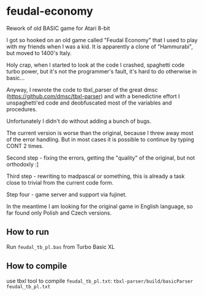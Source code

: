 # feudal-economy
Rework of old BASIC game for Atari 8-bit

I got so hooked on an old game called "Feudal Economy" that I used to play with my friends when I was a kid. It is apparently a clone of "Hammurabi", but moved to 1400's Italy.

Holy crap, when I started to look at the code I crashed, spaghetti code turbo power, but it's not the programmer's fault, it's hard to do otherwise in basic...

Anyway, I rewrote the code to tbxl_parser of the great dmsc (https://github.com/dmsc/tbxl-parser) and with a benedictine effort I unspaghetti'ed code and deobfuscated most of the variables and procedures.

Unfortunately I didn't do without adding a bunch of bugs.

The current version is worse than the original, because I threw away most of the error handling. But in most cases it is possible to continue by typing CONT 2 times.

Second step - fixing the errors, getting the "quality" of the original, but not orthodoxly :]

Third step - rewriting to madpascal or something, this is already a task close to trivial from the current code form.

Step four - game server and support via fujinet.

In the meantime I am looking for the original game in English language, so far found only Polish and Czech versions.

## How to run
Run `feudal_tb_pl.bas` from Turbo Basic XL

## How to compile
use tbxl tool to compile `feudal_tb_pl.txt`:
`tbxl-parser/build/basicParser feudal_tb_pl.txt`

